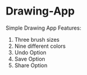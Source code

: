 # Drawing-App
Simple Drawing App
Features:
1. Three brush sizes 
2. Nine different colors
3. Undo Option
4. Save Option
5. Share Option
